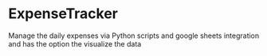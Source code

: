 # ExpenseTracker
Manage the daily expenses via Python scripts and google sheets integration and has the option the visualize the data